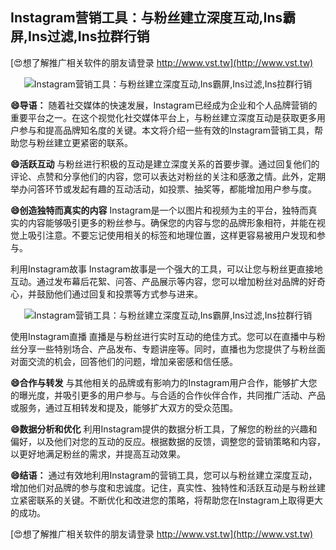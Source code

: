 ## **Instagram营销工具：与粉丝建立深度互动,Ins霸屏,Ins过滤,Ins拉群行销**

[😍想了解推广相关软件的朋友请登录 http://www.vst.tw](http://www.vst.tw)

 <center><img src="https://vst.tw/MP4/tuiguang/png/0.png" alt="Instagram营销工具：与粉丝建立深度互动,Ins霸屏,Ins过滤,Ins拉群行销"></center>

**😄导语：**
随着社交媒体的快速发展，Instagram已经成为企业和个人品牌营销的重要平台之一。在这个视觉化社交媒体平台上，与粉丝建立深度互动是获取更多用户参与和提高品牌知名度的关键。本文将介绍一些有效的Instagram营销工具，帮助您与粉丝建立更紧密的联系。

**😄活跃互动**
与粉丝进行积极的互动是建立深度关系的首要步骤。通过回复他们的评论、点赞和分享他们的内容，您可以表达对粉丝的关注和感激之情。此外，定期举办问答环节或发起有趣的互动活动，如投票、抽奖等，都能增加用户参与度。

**😄创造独特而真实的内容**
Instagram是一个以图片和视频为主的平台，独特而真实的内容能够吸引更多的粉丝参与。确保您的内容与您的品牌形象相符，并能在视觉上吸引注意。不要忘记使用相关的标签和地理位置，这样更容易被用户发现和参与。

利用Instagram故事
Instagram故事是一个强大的工具，可以让您与粉丝更直接地互动。通过发布幕后花絮、问答、产品展示等内容，您可以增加粉丝对品牌的好奇心，并鼓励他们通过回复和投票等方式参与进来。

 <center><img src="https://vst.tw/MP4/tuiguang/png/4.png" alt="Instagram营销工具：与粉丝建立深度互动,Ins霸屏,Ins过滤,Ins拉群行销"></center>

使用Instagram直播
直播是与粉丝进行实时互动的绝佳方式。您可以在直播中与粉丝分享一些特别场合、产品发布、专题讲座等。同时，直播也为您提供了与粉丝面对面交流的机会，回答他们的问题，增加亲密感和信任感。

**😄合作与转发**
与其他相关的品牌或有影响力的Instagram用户合作，能够扩大您的曝光度，并吸引更多的用户参与。与合适的合作伙伴合作，共同推广活动、产品或服务，通过互相转发和提及，能够扩大双方的受众范围。

**😄数据分析和优化**
利用Instagram提供的数据分析工具，了解您的粉丝的兴趣和偏好，以及他们对您的互动的反应。根据数据的反馈，调整您的营销策略和内容，以更好地满足粉丝的需求，并提高互动效果。

**😄结语：**
通过有效地利用Instagram的营销工具，您可以与粉丝建立深度互动，增加他们对品牌的参与度和忠诚度。记住，真实性、独特性和活跃互动是与粉丝建立紧密联系的关键。不断优化和改进您的策略，将帮助您在Instagram上取得更大的成功。

[😍想了解推广相关软件的朋友请登录 http://www.vst.tw](http://www.vst.tw)



